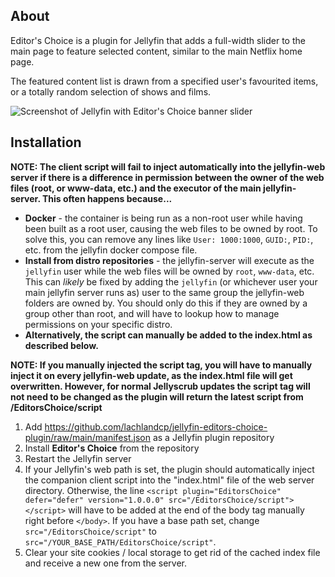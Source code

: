 ## About
Editor's Choice is a plugin for Jellyfin that adds a full-width slider to the main page to feature selected content, similar to the main Netflix home page.

The featured content list is drawn from a specified user's favourited items, or a totally random selection of shows and films.

![Screenshot of Jellyfin with Editor's Choice banner slider](https://github.com/lachlandcp/jellyfin-editors-choice-plugin/blob/main/example.png?raw=true)

## Installation
**NOTE: The client script will fail to inject automatically into the jellyfin-web server if there is a difference in permission between the owner of the web files (root, or www-data, etc.) and the executor of the main jellyfin-server. This often happens because...**
* **Docker** - the container is being run as a non-root user while having been built as a root user, causing the web files to be owned by root. To solve this, you can remove any lines like `User: 1000:1000`, `GUID:`, `PID:`, etc. from the jellyfin docker compose file.
* **Install from distro repositories** - the jellyfin-server will execute as the `jellyfin` user while the web files will be owned by `root`, `www-data`, etc. This can *likely* be fixed by adding the `jellyfin` (or whichever user your main jellyfin server runs as) user to the same group the jellyfin-web folders are owned by. You should only do this if they are owned by a group other than root, and will have to lookup how to manage permissions on your specific distro.
* **Alternatively, the script can manually be added to the index.html as described below.**

**NOTE: If you manually injected the script tag, you will have to manually inject it on every jellyfin-web update, as the index.html file will get overwritten. However, for normal Jellyscrub updates the script tag will not need to be changed as the plugin will return the latest script from /EditorsChoice/script**

1. Add https://github.com/lachlandcp/jellyfin-editors-choice-plugin/raw/main/manifest.json as a Jellyfin plugin repository
2. Install **Editor's Choice** from the repository
3. Restart the Jellyfin server
4. If your Jellyfin's web path is set, the plugin should automatically inject the companion client script into the "index.html" file of the web server directory. Otherwise, the line `<script plugin="EditorsChoice" defer="defer" version="1.0.0.0" src="/EditorsChoice/script"></script>` will have to be added at the end of the body tag manually right before `</body>`. If you have a base path set, change `src="/EditorsChoice/script"` to `src="/YOUR_BASE_PATH/EditorsChoice/script"`.
5. Clear your site cookies / local storage to get rid of the cached index file and receive a new one from the server.